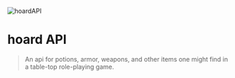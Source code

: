 ![hoardAPI](https://cdn.rawgit.com/punkty/hoardapi/master/hoardapi/static/hoardapi_logo_small_animated.svg)
# hoard API

>An api for potions, armor, weapons, and other items one might find in a table-top role-playing game.